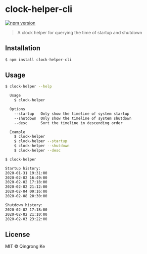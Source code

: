 # clock-helper-cli

[![npm version](https://img.shields.io/npm/v/clock-helper-cli.svg)](https://www.npmjs.com/package/clock-helper-cli)

> A clock helper for querying the time of startup and shutdown

## Installation

```sh
$ npm install clock-helper-cli
```

## Usage

```sh
$ clock-helper --help

  Usage
    $ clock-helper

  Options
    --startup   Only show the timeline of system startup
    --shutdown  Only show the timeline of system shutdown
    --desc      Sort the timeline in descending order

  Example
    $ clock-helper
    $ clock-helper --startup
    $ clock-helper --shutdown
    $ clock-helper --desc

$ clock-helper

Startup history:
2020-01-31 19:31:00
2020-02-02 16:49:00
2020-02-02 17:18:00
2020-02-02 21:12:00
2020-02-04 09:16:00
2020-02-08 20:30:00

Shutdown history:
2020-02-02 17:18:00
2020-02-02 21:10:00
2020-02-03 23:22:00
```

## License

MIT © Qingrong Ke
